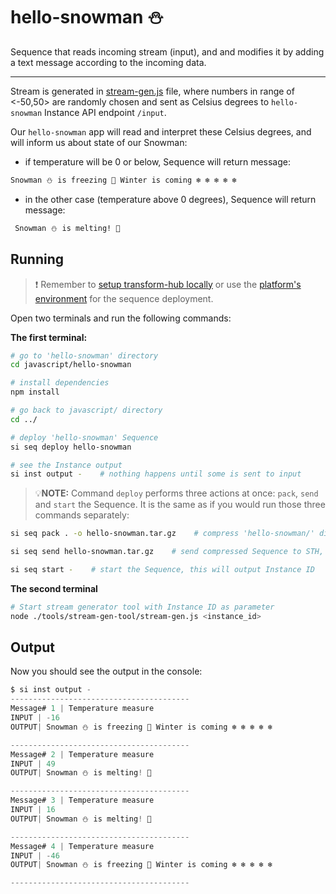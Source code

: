 # hello-snowman ⛄

Sequence that reads incoming stream (input), and and modifies it by adding a text message according to the incoming data.

___

Stream is generated in [stream-gen.js](../tools/stream-gen-tool/stream-gen.js) file, where numbers in range of <-50,50> are randomly chosen and sent as Celsius degrees to `hello-snowman` Instance API endpoint `/input`.

Our `hello-snowman` app will read and interpret these Celsius degrees, and will inform us about state of our Snowman:

- if temperature will be 0 or below, Sequence will return message:

```bash
Snowman ⛄ is freezing 🥶 Winter is coming ❄️ ❄️ ❄️ ❄️ ❄️
```

- in the other case (temperature above 0 degrees), Sequence will return message:

```bash
 Snowman ⛄ is melting! 🥵
```

## Running

> ❗ Remember to [setup transform-hub locally](https://docs.scramjet.org/platform/self-hosted-installation) or use the [platform's environment](https://docs.scramjet.org/platform/quick-start) for the sequence deployment.

Open two terminals and run the following commands:

**The first terminal:**

```bash
# go to 'hello-snowman' directory
cd javascript/hello-snowman

# install dependencies
npm install

# go back to javascript/ directory
cd ../

# deploy 'hello-snowman' Sequence
si seq deploy hello-snowman

# see the Instance output
si inst output -    # nothing happens until some is sent to input
```

> 💡**NOTE:** Command `deploy` performs three actions at once: `pack`, `send` and `start` the Sequence. It is the same as if you would run those three commands separately:

```bash
si seq pack . -o hello-snowman.tar.gz    # compress 'hello-snowman/' directory into file named 'hello-snowman.tar.gz'

si seq send hello-snowman.tar.gz    # send compressed Sequence to STH, this will output Sequence ID

si seq start -    # start the Sequence, this will output Instance ID
```

**The second terminal**

```bash
# Start stream generator tool with Instance ID as parameter
node ./tools/stream-gen-tool/stream-gen.js <instance_id>
```

## Output

Now you should see the output in the console:

```js
$ si inst output -
----------------------------------------
Message# 1 | Temperature measure
INPUT | -16
OUTPUT| Snowman ⛄ is freezing 🥶 Winter is coming ❄️ ❄️ ❄️ ❄️ ❄️

----------------------------------------
Message# 2 | Temperature measure
INPUT | 49
OUTPUT| Snowman ⛄ is melting! 🥵

----------------------------------------
Message# 3 | Temperature measure
INPUT | 16
OUTPUT| Snowman ⛄ is melting! 🥵

----------------------------------------
Message# 4 | Temperature measure
INPUT | -46
OUTPUT| Snowman ⛄ is freezing 🥶 Winter is coming ❄️ ❄️ ❄️ ❄️ ❄️

----------------------------------------
```

